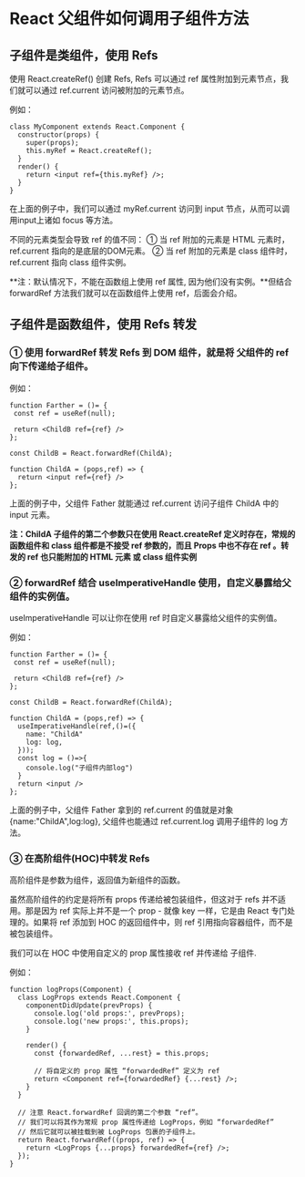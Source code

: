 <!--
 * @Date: 2021-12-07 19:18:18
 * @LastEditors: lzj
 * @LastEditTime: 2021-12-09 19:21:39
 * @FilePath: \qianduan.shop\data\blogs\27.md
-->
# React 父组件如何调用子组件方法
## 子组件是类组件，使用 Refs
使用 React.createRef() 创建 Refs, Refs 可以通过 ref 属性附加到元素节点，我们就可以通过 ref.current 访问被附加的元素节点。

例如：

```
class MyComponent extends React.Component {
  constructor(props) {
    super(props);
    this.myRef = React.createRef();
  }
  render() {
    return <input ref={this.myRef} />;
  }
}
```

在上面的例子中，我们可以通过 myRef.current 访问到 input 节点，从而可以调用input上诸如 focus 等方法。

不同的元素类型会导致 ref 的值不同：
① 当 ref 附加的元素是 HTML 元素时，ref.current 指向的是底层的DOM元素。
② 当 ref 附加的元素是 class 组件时，ref.current 指向 class 组件实例。

**注：默认情况下，不能在函数组上使用 ref 属性, 因为他们没有实例。**但结合 forwardRef 方法我们就可以在函数组件上使用 ref，后面会介绍。

## 子组件是函数组件，使用 Refs 转发

### ① 使用 forwardRef 转发 Refs 到 DOM 组件，就是将 父组件的 ref 向下传递给子组件。

例如：

```
function Farther = ()= {
 const ref = useRef(null);

 return <ChildB ref={ref} />
};

const ChildB = React.forwardRef(ChildA);

function ChildA = (pops,ref) => {
  return <input ref={ref} />
};

```

上面的例子中，父组件 Father 就能通过 ref.current 访问子组件 ChildA 中的 input 元素。

**注：ChildA 子组件的第二个参数只在使用 React.createRef 定义时存在，常规的函数组件和 class 组件都是不接受 ref 参数的，而且 Props 中也不存在 ref 。转发的 ref 也只能附加的 HTML 元素 或 class 组件实例**

### ② forwardRef 结合 useImperativeHandle 使用，自定义暴露给父组件的实例值。

useImperativeHandle 可以让你在使用 ref 时自定义暴露给父组件的实例值。

例如：

```
function Farther = ()= {
 const ref = useRef(null);

 return <ChildB ref={ref} />
};

const ChildB = React.forwardRef(ChildA);

function ChildA = (pops,ref) => {
  useImperativeHandle(ref,()=({
    name: "ChildA"
    log: log,
  }));
  const log = ()=>{
    console.log("子组件内部log")
  }
  return <input />
};

```

上面的例子中，父组件 Father 拿到的 ref.current 的值就是对象 {name:"ChildA",log:log}, 父组件也能通过 ref.current.log 调用子组件的 log 方法。

### ③ 在高阶组件(HOC)中转发 Refs

高阶组件是参数为组件，返回值为新组件的函数。

虽然高阶组件的约定是将所有 props 传递给被包装组件，但这对于 refs 并不适用。那是因为 ref 实际上并不是一个 prop - 就像 key 一样，它是由 React 专门处理的。如果将 ref 添加到 HOC 的返回组件中，则 ref 引用指向容器组件，而不是被包装组件。

我们可以在 HOC 中使用自定义的 prop 属性接收 ref 并传递给 子组件.

例如：

```
function logProps(Component) {
  class LogProps extends React.Component {
    componentDidUpdate(prevProps) {
      console.log('old props:', prevProps);
      console.log('new props:', this.props);
    }

    render() {
      const {forwardedRef, ...rest} = this.props;

      // 将自定义的 prop 属性 “forwardedRef” 定义为 ref
      return <Component ref={forwardedRef} {...rest} />;
    }
  }

  // 注意 React.forwardRef 回调的第二个参数 “ref”。
  // 我们可以将其作为常规 prop 属性传递给 LogProps，例如 “forwardedRef”
  // 然后它就可以被挂载到被 LogProps 包裹的子组件上。
  return React.forwardRef((props, ref) => {
    return <LogProps {...props} forwardedRef={ref} />;
  });
}
```